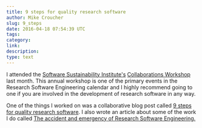 ```yaml
---
title: 9 steps for quality research software 
author: Mike Croucher
slug: 9_steps 
date: 2016-04-18 07:54:39 UTC 
tags: 
category: 
link:
description: 
type: text 
---
```


I attended the [Software Sustainability
Institute's](http://www.software.ac.uk/) [Collaborations
Workshop](http://www.software.ac.uk/cw16) last month. This annual
workshop is one of the primary events in the Research Software
Engineering calendar and I highly recommend going to one if you are
involved in the development of research software in any way.

One of the things I worked on was a collaborative blog post called [9
steps for quality research
software](http://www.software.ac.uk/blog/2016-04-05-9-steps-quality-research-software).
I also wrote an article about some of the work I do called [The accident
and emergency of Research Software
Engineering.](http://www.walkingrandomly.com/?p=5997)

